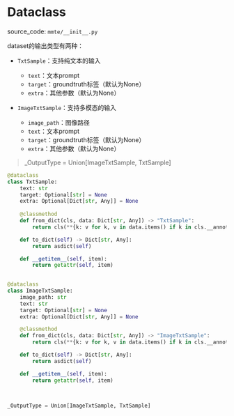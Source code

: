 
# Dataclass

source_code: `mmte/__init__.py`

dataset的输出类型有两种：

- `TxtSample`：支持纯文本的输入
    - `text`：文本prompt
    - `target`：groundtruth标签（默认为None）
    - `extra`：其他参数（默认为None）


- `ImageTxtSample`：支持多模态的输入
    - `image_path`：图像路径
    - `text`：文本prompt
    - `target`：groundtruth标签（默认为None）
    - `extra`：其他参数（默认为None）

> _OutputType = Union[ImageTxtSample, TxtSample] 

```python
@dataclass
class TxtSample:
    text: str
    target: Optional[str] = None
    extra: Optional[Dict[str, Any]] = None
    
    @classmethod
    def from_dict(cls, data: Dict[str, Any]) -> "TxtSample":
        return cls(**{k: v for k, v in data.items() if k in cls.__annotations__})

    def to_dict(self) -> Dict[str, Any]:
        return asdict(self)

    def __getitem__(self, item):
        return getattr(self, item)
    

@dataclass
class ImageTxtSample:
    image_path: str
    text: str
    target: Optional[str] = None
    extra: Optional[Dict[str, Any]] = None

    @classmethod
    def from_dict(cls, data: Dict[str, Any]) -> "ImageTxtSample":
        return cls(**{k: v for k, v in data.items() if k in cls.__annotations__})

    def to_dict(self) -> Dict[str, Any]:
        return asdict(self)

    def __getitem__(self, item):
        return getattr(self, item)
    

    
_OutputType = Union[ImageTxtSample, TxtSample]
```


